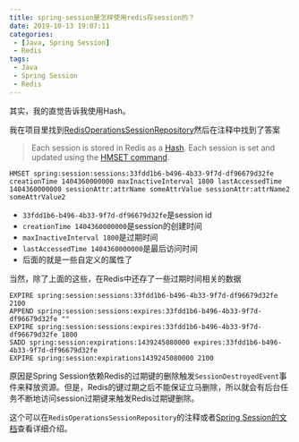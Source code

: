 ```yaml
---
title: spring-session是怎样使用redis存session的？
date: 2019-10-13 19:07:11
categories:
 - [Java, Spring Session]
 - Redis
tags:
 - Java
 - Spring Session
 - Redis
---
```


其实，我的直觉告诉我使用Hash。

我在项目里找到[RedisOperationsSessionRepository](https://docs.spring.io/spring-session/docs/current/api/org/springframework/session/data/redis/RedisOperationsSessionRepository.html)然后在注释中找到了答案

> Each session is stored in Redis as a [Hash](http://redis.io/topics/data-types#hashes). Each session is set and updated using the [HMSET command](http://redis.io/commands/hmset). 

<!-- more -->

```
HMSET spring:session:sessions:33fdd1b6-b496-4b33-9f7d-df96679d32fe creationTime 1404360000000 maxInactiveInterval 1800 lastAccessedTime 1404360000000 sessionAttr:attrName someAttrValue sessionAttr:attrName2 someAttrValue2
```

- `33fdd1b6-b496-4b33-9f7d-df96679d32fe`是session id
- `creationTime 1404360000000`是session的创建时间
- `maxInactiveInterval 1800`是过期时间
- `lastAccessedTime 1404360000000`是最后访问时间
- 后面的就是一些自定义的属性了

当然，除了上面的这些，在Redis中还存了一些过期时间相关的数据

```
EXPIRE spring:session:sessions:33fdd1b6-b496-4b33-9f7d-df96679d32fe 2100
APPEND spring:session:sessions:expires:33fdd1b6-b496-4b33-9f7d-df96679d32fe ""
EXPIRE spring:session:sessions:expires:33fdd1b6-b496-4b33-9f7d-df96679d32fe 1800
SADD spring:session:expirations:1439245080000 expires:33fdd1b6-b496-4b33-9f7d-df96679d32fe
EXPIRE spring:session:expirations1439245080000 2100

```

原因是Spring Session依赖Redis的过期键的删除触发`SessionDestroyedEvent`事件来释放资源。但是，Redis的键过期之后不能保证立马删除，所以就会有后台任务不断地访问session过期键来触发Redis过期键删除。

这个可以在`RedisOperationsSessionRepository`的注释或者[Spring Session的文档](https://docs.spring.io/spring-session/docs/2.0.0.M4/reference/html5/#api-redisoperationssessionrepository-expiration)查看详细介绍。

